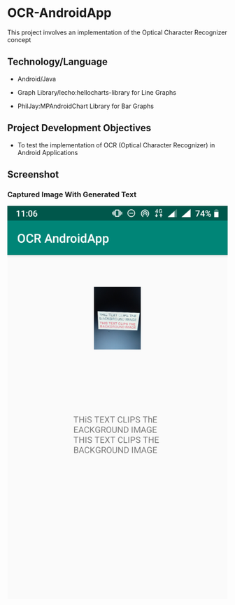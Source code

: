 # OCR-AndroidApp
This project involves an implementation of the Optical Character Recognizer concept

## Technology/Language
- Android/Java

- Graph Library/lecho:hellocharts-library for Line Graphs

- PhilJay:MPAndroidChart Library for Bar Graphs

## Project Development Objectives
- To test the implementation of OCR (Optical Character Recognizer) in Android Applications

## Screenshot
### Captured Image With Generated Text
![Line Graph](/images/ocr_img.png)